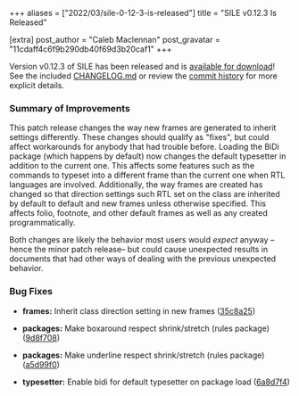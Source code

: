 +++
aliases = ["2022/03/sile-0-12-3-is-released"]
title = "SILE v0.12.3 Is Released"

[extra]
post_author = "Caleb Maclennan"
post_gravatar = "11cdaff4c6f9b290db40f69d3b20caf1"
+++

Version v0.12.3 of SILE has been released and is [available for download][release]!
See the included [CHANGELOG.md][changelog] or review the [commit history][commits] for more explicit details.

### Summary of Improvements

This patch release changes the way new frames are generated to inherit settings differently.
These changes should qualify as "fixes", but could affect workarounds for anybody that had trouble before.
Loading the BiDi package (which happens by default) now changes the default typesetter in addition to the current one.
This affects some features such as the commands to typeset into a different frame than the current one when RTL languages are involved.
Additionally, the way frames are created has changed so that direction settings such RTL set on the class are inherited by default to default and new frames unless otherwise specified.
This affects folio, footnote, and other default frames as well as any created programmatically.

Both changes are likely the behavior most users would *expect* anyway –hence the minor patch release– but could cause unexpected results in documents that had other ways of dealing with the previous unexpected behavior.

### Bug Fixes

* **frames:** Inherit class direction setting in new frames ([35c8a25](https://github.com/sile-typesetter/sile/commit/35c8a255c2a19d4f25dc5f60e40d76a52d2ac601))
* **packages:** Make boxaround respect shrink/stretch (rules package) ([9d8f708](https://github.com/sile-typesetter/sile/commit/9d8f7086e1f469a24b032307b43dc801fe10fd92))
* **packages:** Make underline respect shrink/stretch (rules package) ([a5d99f0](https://github.com/sile-typesetter/sile/commit/a5d99f0619bb58309313ece1ba320a5e465681a2))
* **typesetter:** Enable bidi for default typesetter on package load ([6a8d7f4](https://github.com/sile-typesetter/sile/commit/6a8d7f400faca53d825f1fea000d51f5e967addb))

  [release]: https://github.com/sile-typesetter/sile/releases/tag/v0.12.3
  [changelog]: https://github.com/sile-typesetter/sile/blob/master/CHANGELOG.md
  [commits]: https://github.com/sile-typesetter/sile/compare/v0.12.2...v0.12.3

